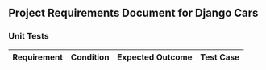 ## Project Requirements Document for Django Cars

### Unit Tests

Requirement | Condition | Expected Outcome | Test Case
----------- | --------- | ---------------- | ---------

